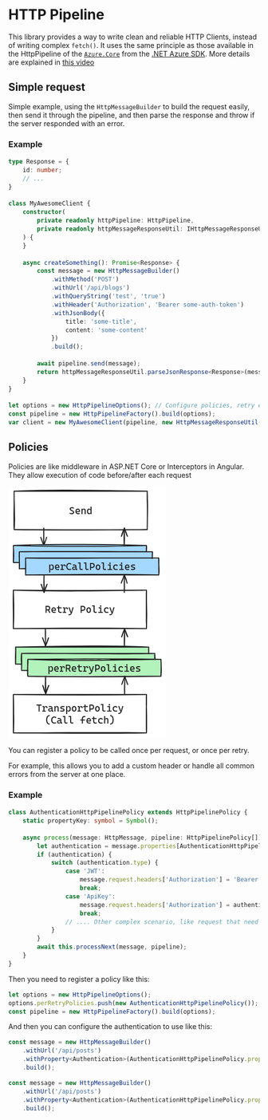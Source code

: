 # HTTP Pipeline

This library provides a way to write clean and reliable HTTP Clients, instead of writing complex `fetch()`. It uses the same principle as those available in the HttpPipeline of the [`Azure.Core`](https://www.nuget.org/packages/Azure.Core) from the [.NET Azure SDK]( https://github.com/Azure/azure-sdk-for-net). More details are explained in [this video](https://www.youtube.com/watch?v=0tKXe1wOqI8)

## Simple request

Simple example, using the `HttpMessageBuilder` to build the request easily, then send it through the pipeline, and then parse the response and throw if the server responded with an error.

### Example

```ts
type Response = {
    id: number;
    // ...
}

class MyAwesomeClient {
    constructor(
        private readonly httpPipeline: HttpPipeline,
        private readonly httpMessageResponseUtil: IHttpMessageResponseUtil,
    ) {
    }

    async createSomething(): Promise<Response> {
        const message = new HttpMessageBuilder()
            .withMethod('POST')
            .withUrl('/api/blogs')
            .withQueryString('test', 'true')
            .withHeader('Authorization', 'Bearer some-auth-token')
            .withJsonBody({
                title: 'some-title',
                content: 'some-content'
            })
            .build();

        await pipeline.send(message);
        return httpMessageResponseUtil.parseJsonResponse<Response>(message);
    }
}

let options = new HttpPipelineOptions(); // Configure policies, retry etc...
const pipeline = new HttpPipelineFactory().build(options);
var client = new MyAwesomeClient(pipeline, new HttpMessageResponseUtil());
```

## Policies

Policies are like middleware in ASP.NET Core or Interceptors in Angular. They allow execution of code before/after each request

![Illustration of the pipeline](doc/images/pipeline.png)

You can register a policy to be called once per request, or once per retry.

For example, this allows you to add a custom header or handle all common errors from the server at one place.

### Example

```ts
class AuthenticationHttpPipelinePolicy extends HttpPipelinePolicy {
    static propertyKey: symbol = Symbol();

    async process(message: HttpMessage, pipeline: HttpPipelinePolicy[]): Promise<void> {
        let authentication = message.properties[AuthenticationHttpPipelinePolicy.propertyKey] as Authentication;
        if (authentication) {
            switch (authentication.type) {
                case 'JWT':
                    message.request.headers['Authorization'] = 'Bearer ' + authentication.token;
                    break;
                case 'ApiKey':
                    message.request.headers['Authorization'] = authentication.apiKey;
                    break;
                // .... Other complex scenario, like request that need to be signed, with timestamp etc...
            }
        }
        await this.processNext(message, pipeline);
    }
}
```

Then you need to register a policy like this:

```ts
let options = new HttpPipelineOptions();
options.perRetryPolicies.push(new AuthenticationHttpPipelinePolicy());
const pipeline = new HttpPipelineFactory().build(options);
```

And then you can configure the authentication to use like this:

```ts
const message = new HttpMessageBuilder()
    .withUrl('/api/posts')
    .withProperty<Authentication>(AuthenticationHttpPipelinePolicy.propertyKey, {type: 'JWT', token: 'some-token'})
    .build();
```

```ts
const message = new HttpMessageBuilder()
    .withUrl('/api/posts')
    .withProperty<Authentication>(AuthenticationHttpPipelinePolicy.propertyKey, {type: 'ApiKey', apiKey: 'some-api-key'})
    .build();
```

